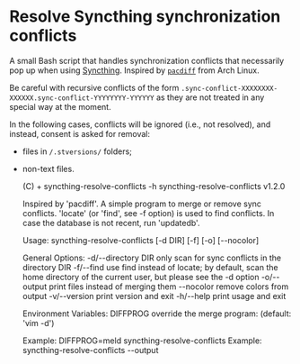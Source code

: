 # Resolve Syncthing synchronization conflicts

A small Bash script that handles synchronization conflicts that necessarily pop
up when using [Syncthing](https://syncthing.net/). Inspired by
[`pacdiff`](https://wiki.archlinux.org/index.php/Pacman/Pacnew_and_Pacsave#Managing_.pacnew_files)
from Arch Linux.

Be careful with recursive conflicts of the form
`.sync-conflict-XXXXXXXX-XXXXXX.sync-conflict-YYYYYYYY-YYYYYY` as they are not
treated in any special way at the moment.

In the following cases, conflicts will be ignored (i.e., not resolved), and
instead, consent is asked for removal:
- files in `/.stversions/` folders;
- non-text files.

    (C) + syncthing-resolve-conflicts -h
    syncthing-resolve-conflicts v1.2.0

    Inspired by 'pacdiff'. A simple program to merge or remove sync conflicts.
    'locate' (or 'find', see -f option) is used to find conflicts. In case the
    database is not recent, run 'updatedb'.

    Usage: syncthing-resolve-conflicts [-d DIR] [-f] [-o] [--nocolor]

    General Options:
      -d/--directory DIR  only scan for sync conflicts in the directory DIR
      -f/--find           use find instead of locate; by default, scan the home
                          directory of the current user, but please see the -d
                          option
      -o/--output         print files instead of merging them
      --nocolor           remove colors from output
      -v/--version        print version and exit
      -h/--help           print usage and exit

    Environment Variables:
      DIFFPROG          override the merge program: (default: 'vim -d')

    Example: DIFFPROG=meld syncthing-resolve-conflicts
    Example: syncthing-resolve-conflicts --output
